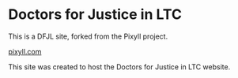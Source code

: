 # Doctors for Justice in LTC

This is a DFJL site, forked from the Pixyll project.

[pixyll.com](http://www.pixyll.com)

This site was created to host the Doctors for Justice in LTC website.
